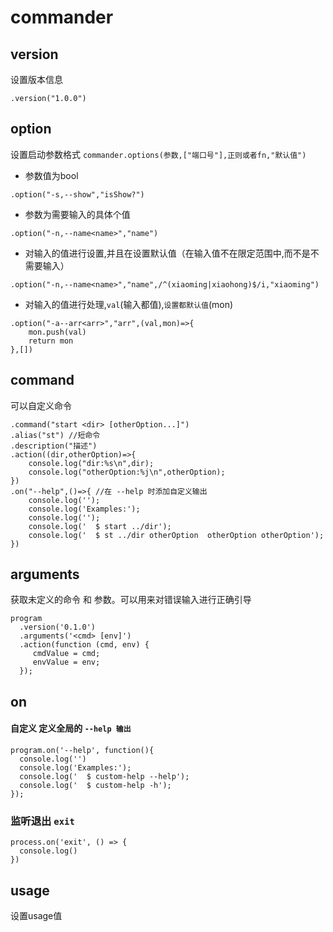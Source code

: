 # commander 

## version

设置版本信息
```
.version("1.0.0")
```

## option

设置启动参数格式 `commander.options(参数,["端口号"],正则或者fn,"默认值")`

- 参数值为bool
```
.option("-s,--show","isShow?")
```

- 参数为需要输入的具体个值

```
.option("-n,--name<name>","name")
```

- 对输入的值进行设置,并且在设置默认值（在输入值不在限定范围中,而不是不需要输入）

```
.option("-n,--name<name>","name",/^(xiaoming|xiaohong)$/i,"xiaoming")

```

- 对输入的值进行处理,`val`(输入都值),`设置都默认值`(mon)

```
.option("-a--arr<arr>","arr",(val,mon)=>{
    mon.push(val)
    return mon
},[])
```
## command

可以自定义命令

```
.command("start <dir> [otherOption...]")
.alias("st") //短命令
.description("描述")
.action((dir,otherOption)=>{
    console.log("dir:%s\n",dir);
    console.log("otherOption:%j\n",otherOption);
})
.on("--help",()=>{ //在 --help 时添加自定义输出
    console.log('');
    console.log('Examples:');
    console.log('');
    console.log('  $ start ../dir');
    console.log('  $ st ../dir otherOption  otherOption otherOption');
})
```

## arguments

获取未定义的命令 和 参数。可以用来对错误输入进行正确引导
```
program
  .version('0.1.0')
  .arguments('<cmd> [env]')
  .action(function (cmd, env) {
     cmdValue = cmd;
     envValue = env;
  });

```

## on 

#### 自定义 定义全局的  `--help 输出`
```
program.on('--help', function(){
  console.log('')
  console.log('Examples:');
  console.log('  $ custom-help --help');
  console.log('  $ custom-help -h');
});
```

### 监听退出 `exit`

```
process.on('exit', () => {
  console.log()
})
```

## usage 

设置usage值


